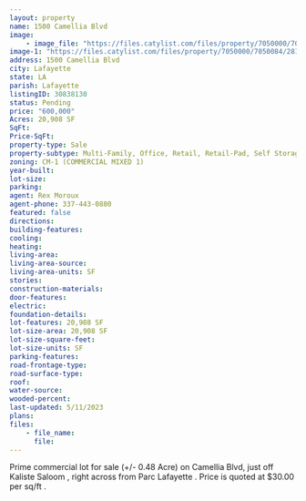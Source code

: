 ```yaml
---
layout: property
name: 1500 Camellia Blvd
image:
    - image_file: "https://files.catylist.com/files/property/7050000/7050084/28131866_Screenshot_2023_03_29_at_8.52.00_AM.png"
image-1: "https://files.catylist.com/files/property/7050000/7050084/28138734_Screenshot_2023_04_03_at_3.14.05_PM.png"
address: 1500 Camellia Blvd
city: Lafayette
state: LA
parish: Lafayette
listingID: 30838130
status: Pending
price: "600,000"
Acres: 20,908 SF
SqFt:
Price-SqFt:
property-type: Sale
property-subtype: Multi-Family, Office, Retail, Retail-Pad, Self Storage
zoning: CM-1 (COMMERCIAL MIXED 1)
year-built:
lot-size:
parking:
agent: Rex Moroux
agent-phone: 337-443-0880
featured: false
directions:
building-features:
cooling:
heating:
living-area:
living-area-source:
living-area-units: SF
stories:
construction-materials:
door-features:
electric:
foundation-details:
lot-features: 20,908 SF
lot-size-area: 20,908 SF
lot-size-square-feet:
lot-size-units: SF
parking-features:
road-frontage-type:
road-surface-type:
roof:
water-source:
wooded-percent:
last-updated: 5/11/2023
plans:
files:
    - file_name:
      file:
---
```

Prime commercial lot for sale (+/- 0.48 Acre) on Camellia Blvd, just off Kaliste Saloom , right across from Parc Lafayette . Price is quoted at $30.00 per sq/ft .
